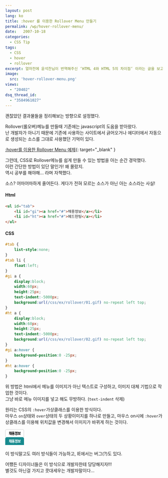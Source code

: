 ```yaml
---
layout: post
lang: ko
title: :hover 를 이용한 Rollover Menu 만들기
permalink: /wp/hover-rollover-menu/
date:   2007-10-18
categories:
  - CSS Tip
tags:
  - CSS
  - hover
  - rollover
excerpt: 얼마전에 윤석찬님이 번역해주신 ‘HTML 4와 HTML 5의 차이점‘ 이라는 글을 보고 HTML 5 가 상당히 재미있어질 것 같다는 생각을 했었다. 오늘 네이버 하코사 카페에 오랜만에 갔는데 HTML 5 에 관한 소식이 있어서 한번 가봤더니 ‘W3C Editor’s Draft‘ 라고 나와있었다. 오호라~ 솔직히 ‘Working Draft’와 ‘W3C Editor’s Draft’ 의 차이는 모르겠다. 어쨌든 확실한건 HTML 5에 대한 준비와 공부를 해야한다는 사실뿐이다. 당장은 아니지만, 이 짓을 업으로 살꺼라면 미리미리 준비해두는게 좋을듯하다.. ㅋㅋㅋ CSS3도 그렇고, 번역된 것이 없다보니 한계에 부딪히는 하루하루다. [...]
image:
  src: 'hover-rollover-menu.png'
views:
  - "20402"
dsq_thread_id:
  - "3584961027"
---
```


괜찮았던 결과물들을 정리해보는 방향으로 설정했다.

Rollover(롤오버)메뉴를 만들때 기존에는 javascript의 도움을 받아왔다.  
난 개발자가 아니기 때문에 기존에 사용하는 사이트에서 긁어오거나 에디터에서 자동으로 생성되는 소스를 그대로 사용했던 기억이 있다.

[:hover를 이용한 Rollover Menu 예제](/study/css/ex/rollover/rollover.html){: target="_blank" }

그런데, CSS로 Rollover메뉴를 쉽게 만들 수 있는 방법을 아는 순간 경악했다.  
이런 간단한 방법이 있단 말인가! 왜 몰랐지.  
역시 공부를 해야해... 라며 자책했다.
  
소스? 어마어마하게 줄어든다. 게다가 전혀 모르는 소스가 아닌 아는 소스라는 사실!

#### Html

~~~html
<ul id="tab">  
    <li id="gi"><a href="#">채용정보</a></li>
    <li id="ht"><a href="#">헤드헌팅</a></li>
</ul>
~~~

#### CSS

~~~css
#tab {
	list-style:none;
}
#tab li {
	float:left;
}
#gi a {
	display:block;
	width:60px;
	height:25px;
	text-indent:-5000px;
	background:url(/css/ex/rollover/01.gif) no-repeat left top;
}
#ht a {
	display:block;
	width:60px;
	height:25px;
	text-indent:-5000px;
	background:url(/css/ex/rollover/02.gif) no-repeat left top;
}
#gi a:hover {
	background-position:0 -25px;
}
#ht a:hover {
	background-position:0 -25px;
}
~~~

위 방법은 html에서 메뉴를 이미지가 아닌 텍스트로 구성하고, 이미지 대체 기법으로 작업한 것이다.  
그냥 바로 메뉴 이미지를 넣고 해도 무방하다. (`text-indent` 삭제)

원리는 CSS의 `:hover`가상클래스를 이용한 방식이다.  
마우스 `on`상태와 `over`상태의 두 상황이미지를 하나로 만들고, 마우스 on시에 `:hover`가상클래스를 이용해 위치값을 변경해서 이미지가 바뀌게 하는 것이다.

![예제 1](/assets/img/2007/011.gif)

이 방식말고도 여러 방식들이 가능하고, IE에서는 버그(?)도 있다.
  
어쨌든 디자이너들은 이 방식으로 개발자한테 당당해지자!!!  
별것도 아닌걸 가지고 콧대세우는 개발자말이다...